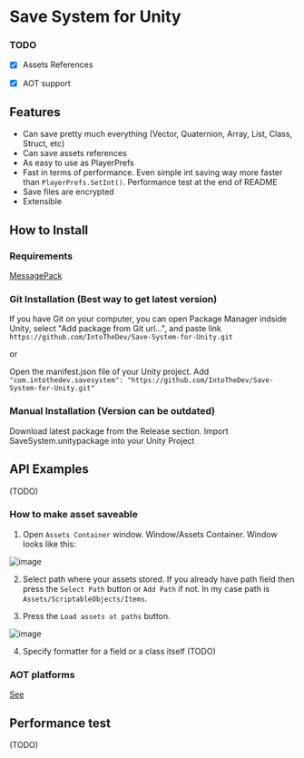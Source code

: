 # Save System for Unity

### TODO
- [x] Assets References
- [x] AOT support


## Features
- Can save pretty much everything (Vector, Quaternion, Array, List, Class, Struct, etc)
- Can save assets references
- As easy to use as PlayerPrefs
- Fast in terms of performance. Even simple int saving way more faster than ```PlayerPrefs.SetInt()```. Performance test at the end of README
- Save files are encrypted
- Extensible

## How to Install

### Requirements
[MessagePack](https://github.com/neuecc/MessagePack-CSharp)


### Git Installation (Best way to get latest version)

If you have Git on your computer, you can open Package Manager indside Unity, select "Add package from Git url...", and paste link ```https://github.com/IntoTheDev/Save-System-for-Unity.git```

or

Open the manifest.json file of your Unity project.
Add ```"com.intothedev.savesystem": "https://github.com/IntoTheDev/Save-System-for-Unity.git"```

### Manual Installation (Version can be outdated)
Download latest package from the Release section.
Import SaveSystem.unitypackage into your Unity Project


## API Examples
(TODO)

### How to make asset saveable

1. Open ```Assets Container``` window. Window/Assets Container. Window looks like this:

![image](https://user-images.githubusercontent.com/53948684/117006513-f7dd9a80-ad01-11eb-8c14-bd665a88dfe2.png)

2. Select path where your assets stored. If you already have path field then press the ```Select Path``` button or ```Add Path``` if not. In my case path is ```Assets/ScriptableObjects/Items```.

3. Press the ```Load assets at paths``` button.

![image](https://user-images.githubusercontent.com/53948684/117006947-776b6980-ad02-11eb-997c-e9108e5c3f97.png)

4. Specify formatter for a field or a class itself (TODO)

### AOT platforms

[See](https://github.com/neuecc/MessagePack-CSharp#aot-code-generation-support-for-unityxamarin)

## Performance test

(TODO)
